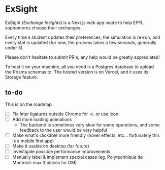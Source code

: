 # ExSight

ExSight (_Exchange Insights_) is a Next.js web app made to help EPFL sophomores choose their exchanges.

Every time a student updates their preferences, the simulation is re-run, and every stat is updated (for now, the process takes a few seconds, generally under 5).

Please don't hesitate to submit PR's, any help would be greatly appreciated!

To host it on your machine, all you need is a Postgres database to upload the Prisma schemas to. The hosted version is on Vercel, and it uses its Storage feature.

## to-do

This is on the roadmap

- [ ] Fix Inter ligatures outside Chrome for ->, or use icon
- [ ] Add more loading animations
  - The backend is sometimes very slow for some operations, and some feedback to the user would be very helpful
- [ ] Make what's clickable more friendly (hover effects, etc... fortunately this is a mobile first app)
- [ ] Make it usable on desktop (far future)
- [ ] Investigate possible performance improvements
- [ ] Manually label & implement special cases (eg, Polytechnique de Montréal: max 3 places for GM)
